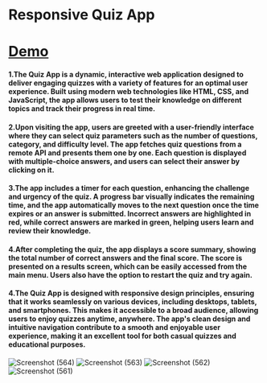 # Responsive Quiz App
# [Demo](https://app-rouge-phi.vercel.app/)

#### 1.The Quiz App is a dynamic, interactive web application designed to deliver engaging quizzes with a variety of features for an optimal user experience. Built using modern web technologies like HTML, CSS, and JavaScript, the app allows users to test their knowledge on different topics and track their progress in real time.

#### 2.Upon visiting the app, users are greeted with a user-friendly interface where they can select quiz parameters such as the number of questions, category, and difficulty level. The app fetches quiz questions from a remote API and presents them one by one. Each question is displayed with multiple-choice answers, and users can select their answer by clicking on it.

#### 3.The app includes a timer for each question, enhancing the challenge and urgency of the quiz. A progress bar visually indicates the remaining time, and the app automatically moves to the next question once the time expires or an answer is submitted. Incorrect answers are highlighted in red, while correct answers are marked in green, helping users learn and review their knowledge.

#### 4.After completing the quiz, the app displays a score summary, showing the total number of correct answers and the final score. The score is presented on a results screen, which can be easily accessed from the main menu. Users also have the option to restart the quiz and try again.

#### 4.The Quiz App is designed with responsive design principles, ensuring that it works seamlessly on various devices, including desktops, tablets, and smartphones. This makes it accessible to a broad audience, allowing users to enjoy quizzes anytime, anywhere. The app's clean design and intuitive navigation contribute to a smooth and enjoyable user experience, making it an excellent tool for both casual quizzes and educational purposes.
![Screenshot (564)](https://github.com/user-attachments/assets/eaed3a7d-d354-4518-9f40-ff7a4f49cf14)
![Screenshot (563)](https://github.com/user-attachments/assets/e2492ba3-3ffe-481f-9402-2a5654109dd6)
![Screenshot (562)](https://github.com/user-attachments/assets/cabe331f-e966-4e90-be75-fcc455597102)
![Screenshot (561)](https://github.com/user-attachments/assets/d70da23c-73e9-45e7-a6e1-bcde92d00e54)
